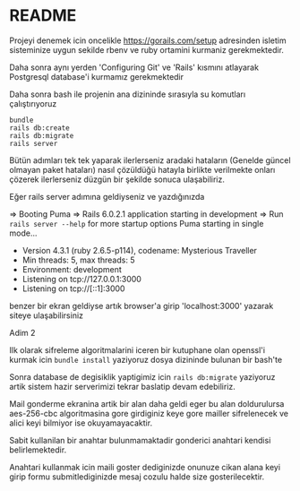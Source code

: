 # README

Projeyi denemek icin oncelikle https://gorails.com/setup adresinden isletim
sisteminize uygun sekilde rbenv ve ruby ortamini kurmaniz gerekmektedir.


Daha sonra aynı yerden 'Configuring Git' ve 'Rails' kısmını atlayarak Postgresql database'i kurmamız gerekmektedir

Daha sonra bash ile projenin ana dizininde sırasıyla su komutları çalıştırıyoruz
```
bundle
rails db:create
rails db:migrate
rails server
```
Bütün adımları tek tek yaparak ilerlerseniz aradaki hataların (Genelde güncel olmayan paket hataları) nasıl çözüldüğü hatayla birlikte verilmekte onları çözerek ilerlerseniz düzgün bir şekilde sonuca ulaşabiliriz.

Eğer rails server adımına geldiyseniz ve yazdığınızda

=> Booting Puma
=> Rails 6.0.2.1 application starting in development
=> Run `rails server --help` for more startup options
Puma starting in single mode...
* Version 4.3.1 (ruby 2.6.5-p114), codename: Mysterious Traveller
* Min threads: 5, max threads: 5
* Environment: development
* Listening on tcp://127.0.0.1:3000
* Listening on tcp://[::1]:3000

benzer bir ekran geldiyse artık browser'a girip 'localhost:3000' yazarak siteye ulaşabilirsiniz



Adim 2

Ilk olarak sifreleme algoritmalarini iceren bir kutuphane olan openssl'i kurmak icin
`bundle install` yaziyoruz dosya dizininde bulunan bir bash'te

Sonra database de degisiklik yaptigimiz icin `rails db:migrate` yaziyoruz artik sistem hazir serverimizi tekrar baslatip
devam edebiliriz.

Mail gonderme ekranina artik bir alan daha geldi eger bu alan doldurulursa
aes-256-cbc algoritmasina gore girdiginiz keye gore mailler sifrelenecek ve
alici keyi bilmiyor ise okuyamayacaktir.

Sabit kullanilan bir anahtar bulunmamaktadir gonderici anahtari kendisi belirlemektedir.

Anahtari kullanmak icin maili goster dediginizde onunuze cikan alana keyi girip formu
submitlediginizde mesaj cozulu halde size gosterilecektir.
